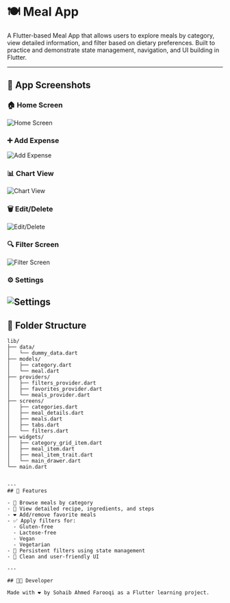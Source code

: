 # 🍽️ Meal App

A Flutter-based Meal App that allows users to explore meals by category, view detailed information, and filter based on dietary preferences. Built to practice and demonstrate state management, navigation, and UI building in Flutter.

---

## 📸 App Screenshots

### 🏠 Home Screen
![Home Screen](assets/icon/screen_1.jpg)

### ➕ Add Expense
![Add Expense](assets/icon/screen_2.jpg)

### 📊 Chart View
![Chart View](assets/icon/screen_3.jpg)

### 🗑️ Edit/Delete
![Edit/Delete](assets/icon/screen_4.jpg)

### 🔍 Filter Screen
![Filter Screen](assets/icon/screen_5.jpg)

### ⚙️ Settings
![Settings](assets/icon/screen_6.jpg)
---
## 📁 Folder Structure

```plaintext
lib/
├── data/
│   └── dummy_data.dart
├── models/
│   ├── category.dart
│   └── meal.dart
├── providers/
│   ├── filters_provider.dart
│   ├── favorites_provider.dart
│   └── meals_provider.dart
├── screens/
│   ├── categories.dart
│   ├── meal_details.dart
│   ├── meals.dart
│   ├── tabs.dart
│   └── filters.dart
├── widgets/
│   ├── category_grid_item.dart
│   ├── meal_item.dart
│   ├── meal_item_trait.dart
│   └── main_drawer.dart
└── main.dart


---
## 🚀 Features

- 🧾 Browse meals by category
- 📄 View detailed recipe, ingredients, and steps
- ❤️ Add/remove favorite meals
- ✅ Apply filters for:
  - Gluten-free
  - Lactose-free
  - Vegan
  - Vegetarian
- 🔄 Persistent filters using state management
- 📱 Clean and user-friendly UI

---

## 🧑‍💻 Developer

Made with ❤️ by Sohaib Ahmed Farooqi as a Flutter learning project.
